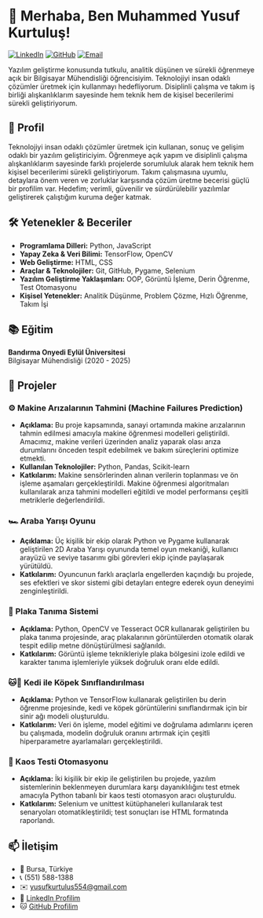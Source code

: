# 👋 Merhaba, Ben Muhammed Yusuf Kurtuluş!

[![LinkedIn](https://img.shields.io/badge/LinkedIn-0077B5?style=for-the-badge&logo=linkedin&logoColor=white)](https://www.linkedin.com/in/yusuf-kurtuluş-564a1b253/)
[![GitHub](https://img.shields.io/badge/GitHub-100000?style=for-the-badge&logo=github&logoColor=white)](https://github.com/MYusuf160)
[![Email](https://img.shields.io/badge/Email-D14836?style=for-the-badge&logo=gmail&logoColor=white)](mailto:yusufkurtulus554@gmail.com)

Yazılım geliştirme konusunda tutkulu, analitik düşünen ve sürekli öğrenmeye açık bir Bilgisayar Mühendisliği öğrencisiyim. Teknolojiyi insan odaklı çözümler üretmek için kullanmayı hedefliyorum. Disiplinli çalışma ve takım iş birliği alışkanlıklarım sayesinde hem teknik hem de kişisel becerilerimi sürekli geliştiriyorum.

## 🎯 Profil

Teknolojiyi insan odaklı çözümler üretmek için kullanan, sonuç ve gelişim odaklı bir yazılım geliştiriciyim. Öğrenmeye açık yapım ve disiplinli çalışma alışkanlıklarım sayesinde farklı projelerde sorumluluk alarak hem teknik hem kişisel becerilerimi sürekli geliştiriyorum. Takım çalışmasına uyumlu, detaylara önem veren ve zorluklar karşısında çözüm üretme becerisi güçlü bir profilim var. Hedefim; verimli, güvenilir ve sürdürülebilir yazılımlar geliştirerek çalıştığım kuruma değer katmak.

## 🛠️ Yetenekler & Beceriler

- **Programlama Dilleri:** Python, JavaScript
- **Yapay Zeka & Veri Bilimi:** TensorFlow, OpenCV
- **Web Geliştirme:** HTML, CSS
- **Araçlar & Teknolojiler:** Git, GitHub, Pygame, Selenium
- **Yazılım Geliştirme Yaklaşımları:** OOP, Görüntü İşleme, Derin Öğrenme, Test Otomasyonu
- **Kişisel Yetenekler:** Analitik Düşünme, Problem Çözme, Hızlı Öğrenme, Takım İşi

## 📚 Eğitim

**Bandırma Onyedi Eylül Üniversitesi**  
Bilgisayar Mühendisliği (2020 - 2025)

## 💼 Projeler

### ⚙️ Makine Arızalarının Tahmini (Machine Failures Prediction)
- **Açıklama:** Bu proje kapsamında, sanayi ortamında makine arızalarının tahmin edilmesi amacıyla makine öğrenmesi modelleri geliştirildi. Amacımız, makine verileri üzerinden analiz yaparak olası arıza durumlarını önceden tespit edebilmek ve bakım süreçlerini optimize etmekti.
- **Kullanılan Teknolojiler:** Python, Pandas, Scikit-learn
- **Katkılarım:** Makine sensörlerinden alınan verilerin toplanması ve ön işleme aşamaları gerçekleştirildi. Makine öğrenmesi algoritmaları kullanılarak arıza tahmini modelleri eğitildi ve model performansı çeşitli metriklerle değerlendirildi.

### 🏎️ Araba Yarışı Oyunu
- **Açıklama:** Üç kişilik bir ekip olarak Python ve Pygame kullanarak geliştirilen 2D Araba Yarışı oyununda temel oyun mekaniği, kullanıcı arayüzü ve seviye tasarımı gibi görevleri ekip içinde paylaşarak yürütüldü.
- **Katkılarım:** Oyuncunun farklı araçlarla engellerden kaçındığı bu projede, ses efektleri ve skor sistemi gibi detayları entegre ederek oyun deneyimi zenginleştirildi.

### 🚗 Plaka Tanıma Sistemi
- **Açıklama:** Python, OpenCV ve Tesseract OCR kullanarak geliştirilen bu plaka tanıma projesinde, araç plakalarının görüntülerden otomatik olarak tespit edilip metne dönüştürülmesi sağlanıldı.
- **Katkılarım:** Görüntü işleme teknikleriyle plaka bölgesini izole edildi ve karakter tanıma işlemleriyle yüksek doğruluk oranı elde edildi.

### 🐱🐶 Kedi ile Köpek Sınıflandırılması
- **Açıklama:** Python ve TensorFlow kullanarak geliştirilen bu derin öğrenme projesinde, kedi ve köpek görüntülerini sınıflandırmak için bir sinir ağı modeli oluşturuldu.
- **Katkılarım:** Veri ön işleme, model eğitimi ve doğrulama adımlarını içeren bu çalışmada, modelin doğruluk oranını artırmak için çeşitli hiperparametre ayarlamaları gerçekleştirildi.

### 🧪 Kaos Testi Otomasyonu
- **Açıklama:** İki kişilik bir ekip ile geliştirilen bu projede, yazılım sistemlerinin beklenmeyen durumlara karşı dayanıklılığını test etmek amacıyla Python tabanlı bir kaos testi otomasyon aracı oluşturuldu.
- **Katkılarım:** Selenium ve unittest kütüphaneleri kullanılarak test senaryoları otomatikleştirildi; test sonuçları ise HTML formatında raporlandı.

## 📫 İletişim

- 📍 Bursa, Türkiye
- 📞 (551) 588-1388
- ✉️ [yusufkurtulus554@gmail.com](mailto:yusufkurtulus554@gmail.com)
- 🔗 [LinkedIn Profilim](https://www.linkedin.com/in/yusuf-kurtuluş-564a1b253/)
- 🐱 [GitHub Profilim](https://github.com/MYusuf160)
